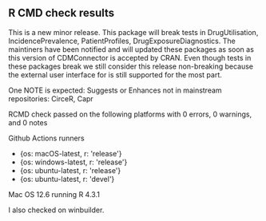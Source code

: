## R CMD check results

This is a new minor release. This package will break tests in DrugUtilisation,
IncidencePrevalence, PatientProfiles, DrugExposureDiagnostics. The maintiners have 
been notified and will updated these packages as soon as this version of CDMConnector is
accepted by CRAN. Even though tests in these packages break we still consider this release
non-breaking because the external user interface for is still supported for the most part.

One NOTE is expected:
Suggests or Enhances not in mainstream repositories: CirceR, Capr

RCMD check passed on the following platforms with 0 errors, 0 warnings, and 0 notes 

 Github Actions runners
  - {os: macOS-latest,   r: 'release'}
  - {os: windows-latest, r: 'release'}
  - {os: ubuntu-latest,   r: 'release'}
  - {os: ubuntu-latest,   r: 'devel'}

Mac OS 12.6 running R 4.3.1

I also checked on winbuilder.


